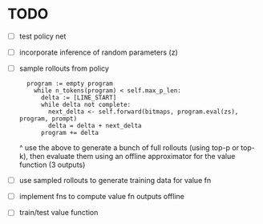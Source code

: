# TODO
- [ ] test policy net
- [ ] incorporate inference of random parameters (z) 
- [ ] sample rollouts from policy
  ```
    program := empty program
      while n_tokens(program) < self.max_p_len:
        delta := [LINE_START]
        while delta not complete:
          next_delta <- self.forward(bitmaps, program.eval(zs), program, prompt)
          delta = delta + next_delta
        program += delta
  ```
  ^ use the above to generate a bunch of full rollouts (using top-p or top-k),
  then evaluate them using an offline approximator for the value function (3 outputs)

- [ ] use sampled rollouts to generate training data for value fn
- [ ] implement fns to compute value fn outputs offline 
- [ ] train/test value function